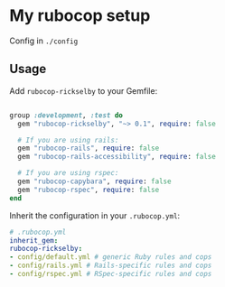 # My rubocop setup

Config in `./config`

## Usage

Add `rubocop-rickselby` to your Gemfile:

```ruby

group :development, :test do
  gem "rubocop-rickselby", "~> 0.1", require: false

  # If you are using rails:
  gem "rubocop-rails", require: false
  gem "rubocop-rails-accessibility", require: false

  # If you are using rspec:
  gem "rubocop-capybara", require: false
  gem "rubocop-rspec", require: false
end
```

Inherit the configuration in your `.rubocop.yml`:

```yaml
# .rubocop.yml
inherit_gem:
rubocop-rickselby:
- config/default.yml # generic Ruby rules and cops
- config/rails.yml # Rails-specific rules and cops
- config/rspec.yml # RSpec-specific rules and cops
```

